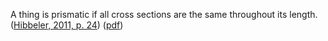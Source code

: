 A thing is prismatic if all cross sections are the same throughout its length.  ([Hibbeler, 2011, p. 24](zotero://select/library/items/XW832UJH)) ([pdf](zotero://open-pdf/library/items/5Q89FKQF?page=43&annotation=YAG6H4FA))